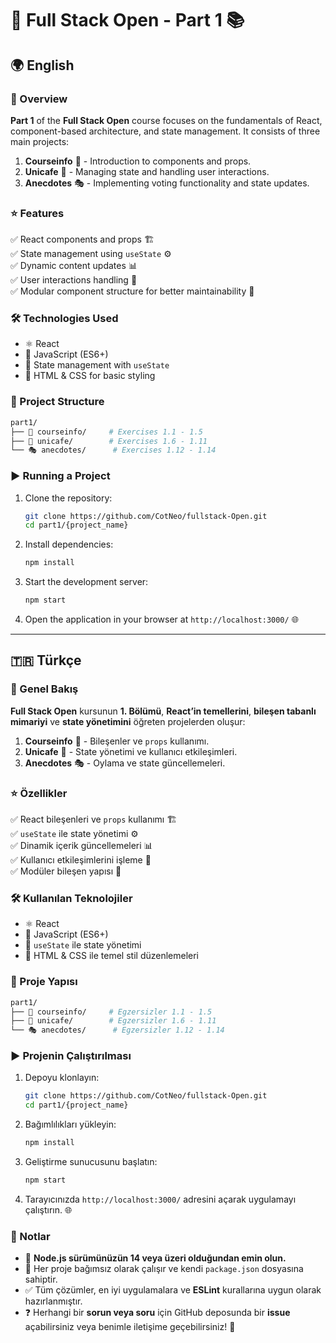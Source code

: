 # 🚀 Full Stack Open - Part 1 📚

## 🌍 English

### 📌 Overview
**Part 1** of the **Full Stack Open** course focuses on the fundamentals of React, component-based architecture, and state management. It consists of three main projects:

1. **Courseinfo** 📘 - Introduction to components and props.
2. **Unicafe** 🍵 - Managing state and handling user interactions.
3. **Anecdotes** 🎭 - Implementing voting functionality and state updates.

### ⭐ Features
✅ React components and props 🏗️  
✅ State management using `useState` ⚙️  
✅ Dynamic content updates 📊  
✅ User interactions handling 🎯  
✅ Modular component structure for better maintainability 🔄  

### 🛠 Technologies Used
- ⚛️ React
- 📜 JavaScript (ES6+)
- 🔄 State management with `useState`
- 🎨 HTML & CSS for basic styling

### 📂 Project Structure
```bash
part1/
├── 📘 courseinfo/     # Exercises 1.1 - 1.5
├── 🍵 unicafe/        # Exercises 1.6 - 1.11
└── 🎭 anecdotes/      # Exercises 1.12 - 1.14
```

### ▶️ Running a Project
1. Clone the repository:
   ```sh
   git clone https://github.com/CotNeo/fullstack-Open.git
   cd part1/{project_name}
   ```
2. Install dependencies:
   ```sh
   npm install
   ```
3. Start the development server:
   ```sh
   npm start
   ```
4. Open the application in your browser at `http://localhost:3000/` 🌐

---

## 🇹🇷 Türkçe

### 📌 Genel Bakış
**Full Stack Open** kursunun **1. Bölümü**, **React’in temellerini**, **bileşen tabanlı mimariyi** ve **state yönetimini** öğreten projelerden oluşur:

1. **Courseinfo** 📘 - Bileşenler ve `props` kullanımı.
2. **Unicafe** 🍵 - State yönetimi ve kullanıcı etkileşimleri.
3. **Anecdotes** 🎭 - Oylama ve state güncellemeleri.

### ⭐ Özellikler
✅ React bileşenleri ve `props` kullanımı 🏗️  
✅ `useState` ile state yönetimi ⚙️  
✅ Dinamik içerik güncellemeleri 📊  
✅ Kullanıcı etkileşimlerini işleme 🎯  
✅ Modüler bileşen yapısı 🔄  

### 🛠 Kullanılan Teknolojiler
- ⚛️ React
- 📜 JavaScript (ES6+)
- 🔄 `useState` ile state yönetimi
- 🎨 HTML & CSS ile temel stil düzenlemeleri

### 📂 Proje Yapısı
```bash
part1/
├── 📘 courseinfo/     # Egzersizler 1.1 - 1.5
├── 🍵 unicafe/        # Egzersizler 1.6 - 1.11
└── 🎭 anecdotes/      # Egzersizler 1.12 - 1.14
```

### ▶️ Projenin Çalıştırılması
1. Depoyu klonlayın:
   ```sh
   git clone https://github.com/CotNeo/fullstack-Open.git
   cd part1/{project_name}
   ```
2. Bağımlılıkları yükleyin:
   ```sh
   npm install
   ```
3. Geliştirme sunucusunu başlatın:
   ```sh
   npm start
   ```
4. Tarayıcınızda `http://localhost:3000/` adresini açarak uygulamayı çalıştırın. 🌐

### 🔔 Notlar
- 🛑 **Node.js sürümünüzün 14 veya üzeri olduğundan emin olun.**
- 🔗 Her proje bağımsız olarak çalışır ve kendi `package.json` dosyasına sahiptir.
- ✅ Tüm çözümler, en iyi uygulamalara ve **ESLint** kurallarına uygun olarak hazırlanmıştır.
- ❓ Herhangi bir **sorun veya soru** için GitHub deposunda bir **issue** açabilirsiniz veya benimle iletişime geçebilirsiniz! 💬

